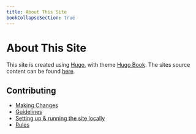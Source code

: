 ```yaml
---
title: About This Site
bookCollapseSection: true
---
```


# About This Site

This site is created using [Hugo](https://gohugo.io/), with theme [Hugo Book](https://themes.gohugo.io/themes/hugo-book/). 
The sites source content can be found [here](https://github.com/minetest/dev.luanti.org/tree/master/content).

## Contributing

* [Making Changes](/about-this-site/making-changes/)
* [Guidelines](/about-this-site/guidelines/)
* [Setting up & running the site locally](/about-this-site/local-development/)
* [Rules](/about-this-site/rules/)
